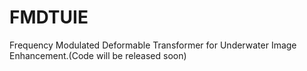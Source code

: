 # FMDTUIE
Frequency Modulated Deformable Transformer for Underwater Image Enhancement.(Code will be released soon)
